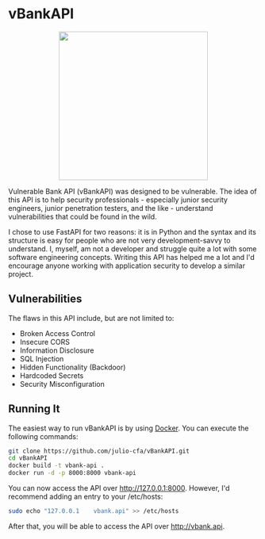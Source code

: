 # vBankAPI

<div align="center"><img src="https://i.imgur.com/6Roz3pD.png" width="300"></center></div>
<p></p>Vulnerable Bank API (vBankAPI) was designed to be vulnerable. The idea of this API is to help security professionals - especially junior security engineers, junior penetration testers, and the like - understand vulnerabilities that could be found in the wild.</p>

<p>I chose to use FastAPI for two reasons: it is in Python and the syntax and its structure is easy for people who are not very development-savvy to understand. I, myself, am not a developer and struggle quite a lot with some software engineering concepts. Writing this API has helped me a lot and I'd encourage anyone working with application security to develop a similar project.</p>

## Vulnerabilities

The flaws in this API include, but are not limited to:
- Broken Access Control
- Insecure CORS
- Information Disclosure
- SQL Injection
- Hidden Functionality (Backdoor)
- Hardcoded Secrets
- Security Misconfiguration

## Running It

The easiest way to run vBankAPI is by using <a href="https://docs.docker.com/engine/install/">Docker</a>. You can execute the following commands:

```bash
git clone https://github.com/julio-cfa/vBankAPI.git
cd vBankAPI
docker build -t vbank-api .
docker run -d -p 8000:8000 vbank-api
```

You can now access the API over http://127.0.0.1:8000. However, I'd recommend adding an entry to your /etc/hosts:

```bash
sudo echo "127.0.0.1	vbank.api" >> /etc/hosts
```

After that, you will be able to access the API over http://vbank.api.

